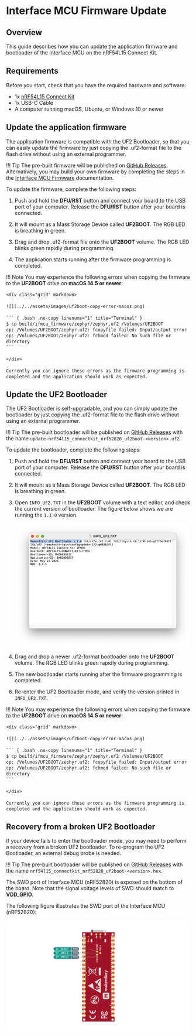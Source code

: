 # Interface MCU Firmware Update

## Overview

This guide describes how you can update the application firmware and bootloader of the Interface MCU on the nRF54L15 Connect Kit.

## Requirements

Before you start, check that you have the required hardware and software:

- 1x [nRF54L15 Connect Kit](https://makerdiary.com/products/nrf54l15-connectkit)
- 1x USB-C Cable
- A computer running macOS, Ubuntu, or Windows 10 or newer

## Update the application firmware

The application firmware is compatible with the UF2 Bootloader, so that you can easily update the firmware by just copying the .uf2-format file to the flash drive without using an external programmer.

!!! Tip
	The pre-built firmware will be published on [GitHub Releases]. Alternatively, you may build your own firmware by completing the steps in the [Interface MCU Firmware] documentation. 

To update the firmware, complete the following steps:

1. Push and hold the __DFU/RST__ button and connect your board to the USB port of your computer. Release the __DFU/RST__ button after your board is connected.

2. It will mount as a Mass Storage Device called __UF2BOOT__. The RGB LED is breathing in green.

3. Drag and drop .uf2-format file onto the __UF2BOOT__ volume. The RGB LED blinks green rapidly during programming.

4. The application starts running after the firmware programming is completed.

!!! Note
	You may experience the following errors when copying the firmware to the __UF2BOOT__ drive on __macOS 14.5 or newer__:

	<div class="grid" markdown>

	![](../../assets/images/uf2boot-copy-error-macos.png)

	``` { .bash .no-copy linenums="1" title="Terminal" }
	$ cp build/ifmcu_firmware/zephyr/zephyr.uf2 /Volumes/UF2BOOT
	cp: /Volumes/UF2BOOT/zephyr.uf2: fcopyfile failed: Input/output error
	cp: /Volumes/UF2BOOT/zephyr.uf2: fchmod failed: No such file or directory
	```

	</div>

	Currently you can ignore these errors as the firmware programming is completed and the application should work as expected.

## Update the UF2 Bootloader

The UF2 Bootloader is self-upgradable, and you can simply update the bootloader by just copying the .uf2-format file to the flash drive without using an external programmer.

!!! Tip
	The pre-built bootloader will be published on [GitHub Releases] with the name `update-nrf54l15_connectkit_nrf52820_uf2boot-<version>.uf2`.


To update the bootloader, complete the following steps:

1. Push and hold the __DFU/RST__ button and connect your board to the USB port of your computer. Release the __DFU/RST__ button after your board is connected.

2. It will mount as a Mass Storage Device called __UF2BOOT__. The RGB LED is breathing in green.

3. Open `INFO_UF2.TXT` in the __UF2BOOT__ volume with a text editor, and check the current version of bootloader. The figure below shows we are running the `1.1.0` version.

	![](../../assets/images/uf2-bootloader-info.png)


4. Drag and drop a newer .uf2-format bootloader onto the __UF2BOOT__ volume. The RGB LED blinks green rapidly during programming.

5. The new bootloader starts running after the firmware programming is completed.
6. Re-enter the UF2 Bootloader mode, and verify the version printed in `INFO_UF2.TXT`.

!!! Note
	You may experience the following errors when copying the firmware to the __UF2BOOT__ drive on __macOS 14.5 or newer__:

	<div class="grid" markdown>

	![](../../assets/images/uf2boot-copy-error-macos.png)

	``` { .bash .no-copy linenums="1" title="Terminal" }
	$ cp build/ifmcu_firmware/zephyr/zephyr.uf2 /Volumes/UF2BOOT
	cp: /Volumes/UF2BOOT/zephyr.uf2: fcopyfile failed: Input/output error
	cp: /Volumes/UF2BOOT/zephyr.uf2: fchmod failed: No such file or directory
	```

	</div>

	Currently you can ignore these errors as the firmware programming is completed and the application should work as expected.

## Recovery from a broken UF2 Bootloader

If your device fails to enter the bootloader mode, you may need to perform a recovery from a broken UF2 bootloader. To re-program the UF2 Bootloader, an external debug probe is needed.

!!! Tip
	The pre-built bootloader will be published on [GitHub Releases] with the name `nrf54l15_connectkit_nrf52820_uf2boot-<version>.hex`.

The SWD port of Interface MCU (nRF52820) is exposed on the bottom of the board. Note that the signal voltage levels of SWD should match to __VDD_GPIO__.

The following figure illustrates the SWD port of the Interface MCU (nRF52820):

![](../../assets/images/ifmcu-swd-port.png)

[GitHub Releases]: https://github.com/makerdiary/nrf54l15-connectkit/releases
[Interface MCU Firmware]: ../ncs/applications/ifmcu.md
